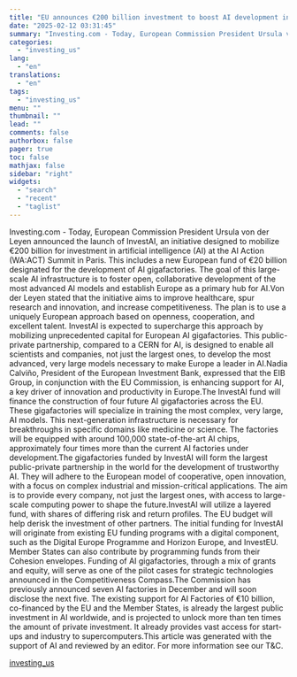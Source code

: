 ```yaml
---
title: "EU announces €200 billion investment to boost AI development in Europe"
date: "2025-02-12 03:31:45"
summary: "Investing.com - Today, European Commission President Ursula von der Leyen announced the launch of InvestAI, an initiative designed to mobilize €200 billion for investment in artificial intelligence (AI) at the AI Action (WA:ACT) Summit in Paris. This includes a new European fund of €20 billion designated for the development of..."
categories:
  - "investing_us"
lang:
  - "en"
translations:
  - "en"
tags:
  - "investing_us"
menu: ""
thumbnail: ""
lead: ""
comments: false
authorbox: false
pager: true
toc: false
mathjax: false
sidebar: "right"
widgets:
  - "search"
  - "recent"
  - "taglist"
---
```


Investing.com - Today, European Commission President Ursula von der Leyen announced the launch of InvestAI, an initiative designed to mobilize €200 billion for investment in artificial intelligence (AI) at the AI Action (WA:ACT) Summit in Paris. This includes a new European fund of €20 billion designated for the development of AI gigafactories. The goal of this large-scale AI infrastructure is to foster open, collaborative development of the most advanced AI models and establish Europe as a primary hub for AI.Von der Leyen stated that the initiative aims to improve healthcare, spur research and innovation, and increase competitiveness. The plan is to use a uniquely European approach based on openness, cooperation, and excellent talent. InvestAI is expected to supercharge this approach by mobilizing unprecedented capital for European AI gigafactories. This public-private partnership, compared to a CERN for AI, is designed to enable all scientists and companies, not just the largest ones, to develop the most advanced, very large models necessary to make Europe a leader in AI.Nadia Calviño, President of the European Investment Bank, expressed that the EIB Group, in conjunction with the EU Commission, is enhancing support for AI, a key driver of innovation and productivity in Europe.The InvestAI fund will finance the construction of four future AI gigafactories across the EU. These gigafactories will specialize in training the most complex, very large, AI models. This next-generation infrastructure is necessary for breakthroughs in specific domains like medicine or science. The factories will be equipped with around 100,000 state-of-the-art AI chips, approximately four times more than the current AI factories under development.The gigafactories funded by InvestAI will form the largest public-private partnership in the world for the development of trustworthy AI. They will adhere to the European model of cooperative, open innovation, with a focus on complex industrial and mission-critical applications. The aim is to provide every company, not just the largest ones, with access to large-scale computing power to shape the future.InvestAI will utilize a layered fund, with shares of differing risk and return profiles. The EU budget will help derisk the investment of other partners. The initial funding for InvestAI will originate from existing EU funding programs with a digital component, such as the Digital Europe Programme and Horizon Europe, and InvestEU. Member States can also contribute by programming funds from their Cohesion envelopes. Funding of AI gigafactories, through a mix of grants and equity, will serve as one of the pilot cases for strategic technologies announced in the Competitiveness Compass.The Commission has previously announced seven AI factories in December and will soon disclose the next five. The existing support for AI Factories of €10 billion, co-financed by the EU and the Member States, is already the largest public investment in AI worldwide, and is projected to unlock more than ten times the amount of private investment. It already provides vast access for start-ups and industry to supercomputers.This article was generated with the support of AI and reviewed by an editor. For more information see our T&C.

[investing_us](https://www.investing.com/news/stock-market-news/eu-announces-200-billion-investment-to-boost-ai-development-in-europe-93CH-3862565)
